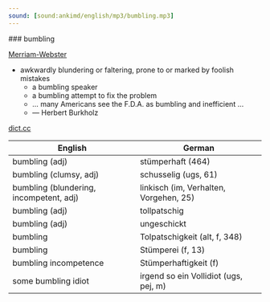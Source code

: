 ```yaml
---
sound: [sound:ankimd/english/mp3/bumbling.mp3]
---
```


\### bumbling

[Merriam-Webster](https://www.merriam-webster.com/dictionary/bumbling)

- awkwardly blundering or faltering, prone to or marked by foolish mistakes
    - a bumbling speaker
    - a bumbling attempt to fix the problem
    - … many Americans see the F.D.A. as bumbling and inefficient …
    - — Herbert Burkholz

[dict.cc](https://www.dict.cc/bumbling)

| English        | German       |
| -------------- | ------------ |
| bumbling (adj) | stümperhaft (464) |
| bumbling (clumsy, adj) | schusselig (ugs, 61) |
| bumbling (blundering, incompetent, adj) | linkisch (im, Verhalten, Vorgehen, 25) |
| bumbling (adj) | tollpatschig |
| bumbling (adj) | ungeschickt |
| bumbling | Tolpatschigkeit (alt, f, 348) |
| bumbling | Stümperei (f, 13) |
| bumbling incompetence | Stümperhaftigkeit (f) |
| some bumbling idiot | irgend so ein Vollidiot (ugs, pej, m) |
